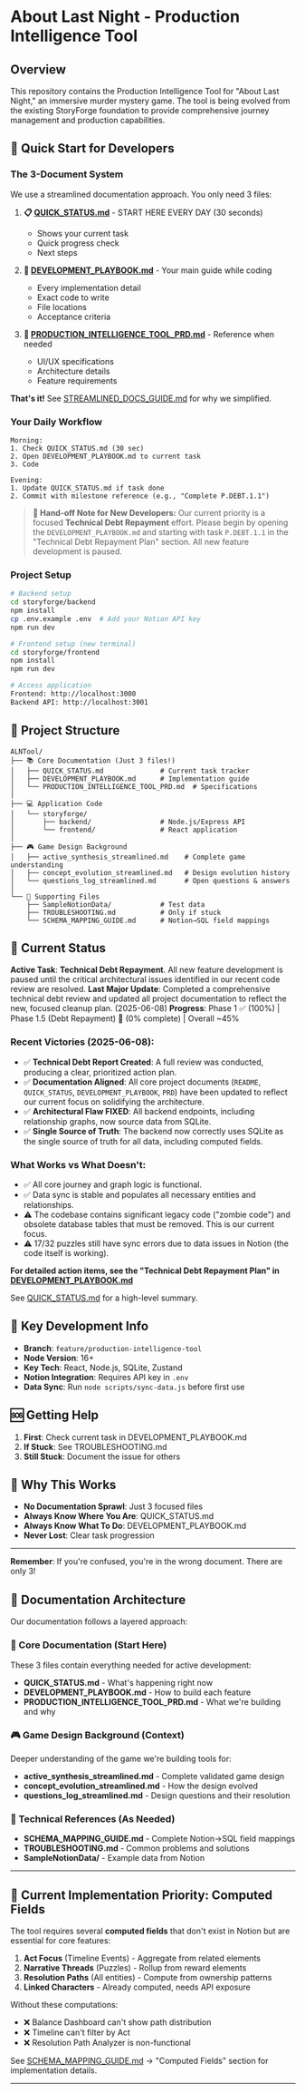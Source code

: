 # About Last Night - Production Intelligence Tool

## Overview

This repository contains the Production Intelligence Tool for "About Last Night," an immersive murder mystery game. The tool is being evolved from the existing StoryForge foundation to provide comprehensive journey management and production capabilities.

## 🚀 Quick Start for Developers

### The 3-Document System

We use a streamlined documentation approach. You only need 3 files:

1. **📋 [QUICK_STATUS.md](./QUICK_STATUS.md)** - START HERE EVERY DAY (30 seconds)
   - Shows your current task
   - Quick progress check
   - Next steps

2. **📖 [DEVELOPMENT_PLAYBOOK.md](./DEVELOPMENT_PLAYBOOK.md)** - Your main guide while coding
   - Every implementation detail
   - Exact code to write
   - File locations
   - Acceptance criteria

3. **📄 [PRODUCTION_INTELLIGENCE_TOOL_PRD.md](./PRODUCTION_INTELLIGENCE_TOOL_PRD.md)** - Reference when needed
   - UI/UX specifications
   - Architecture details
   - Feature requirements

**That's it!** See [STREAMLINED_DOCS_GUIDE.md](./STREAMLINED_DOCS_GUIDE.md) for why we simplified.

### Your Daily Workflow

```
Morning:
1. Check QUICK_STATUS.md (30 sec)
2. Open DEVELOPMENT_PLAYBOOK.md to current task
3. Code

Evening:
1. Update QUICK_STATUS.md if task done
2. Commit with milestone reference (e.g., "Complete P.DEBT.1.1")
```
> **🚨 Hand-off Note for New Developers:** Our current priority is a focused **Technical Debt Repayment** effort. Please begin by opening the `DEVELOPMENT_PLAYBOOK.md` and starting with task `P.DEBT.1.1` in the "Technical Debt Repayment Plan" section. All new feature development is paused.

### Project Setup

```bash
# Backend setup
cd storyforge/backend
npm install
cp .env.example .env  # Add your Notion API key
npm run dev

# Frontend setup (new terminal)
cd storyforge/frontend
npm install
npm run dev

# Access application
Frontend: http://localhost:3000
Backend API: http://localhost:3001
```

## 📁 Project Structure

```
ALNTool/
├── 📚 Core Documentation (Just 3 files!)
│   ├── QUICK_STATUS.md              # Current task tracker
│   ├── DEVELOPMENT_PLAYBOOK.md      # Implementation guide  
│   └── PRODUCTION_INTELLIGENCE_TOOL_PRD.md  # Specifications
│
├── 💻 Application Code
│   └── storyforge/
│       ├── backend/                 # Node.js/Express API
│       └── frontend/                # React application
│
├── 🎮 Game Design Background
│   ├── active_synthesis_streamlined.md    # Complete game understanding
│   ├── concept_evolution_streamlined.md   # Design evolution history
│   └── questions_log_streamlined.md       # Open questions & answers
│
└── 📁 Supporting Files
    ├── SampleNotionData/            # Test data
    ├── TROUBLESHOOTING.md           # Only if stuck
    └── SCHEMA_MAPPING_GUIDE.md      # Notion→SQL field mappings
```

## 🎯 Current Status

**Active Task**: **Technical Debt Repayment**. All new feature development is paused until the critical architectural issues identified in our recent code review are resolved.
**Last Major Update**: Completed a comprehensive technical debt review and updated all project documentation to reflect the new, focused cleanup plan. (2025-06-08)
**Progress**: Phase 1 ✅ (100%) | Phase 1.5 (Debt Repayment) 🚧 (0% complete) | Overall ~45%

### Recent Victories (2025-06-08):
- ✅ **Technical Debt Report Created**: A full review was conducted, producing a clear, prioritized action plan.
- ✅ **Documentation Aligned**: All core project documents (`README`, `QUICK_STATUS`, `DEVELOPMENT_PLAYBOOK`, `PRD`) have been updated to reflect our current focus on solidifying the architecture.
- ✅ **Architectural Flaw FIXED**: All backend endpoints, including relationship graphs, now source data from SQLite.
- ✅ **Single Source of Truth**: The backend now correctly uses SQLite as the single source of truth for all data, including computed fields.

### What Works vs What Doesn't:
- ✅ All core journey and graph logic is functional.
- ✅ Data sync is stable and populates all necessary entities and relationships.
- ⚠️ The codebase contains significant legacy code ("zombie code") and obsolete database tables that must be removed. This is our current focus.
- ⚠️ 17/32 puzzles still have sync errors due to data issues in Notion (the code itself is working).

**For detailed action items, see the "Technical Debt Repayment Plan" in [DEVELOPMENT_PLAYBOOK.md](./DEVELOPMENT_PLAYBOOK.md)**

See [QUICK_STATUS.md](./QUICK_STATUS.md) for a high-level summary.

## 📝 Key Development Info

- **Branch**: `feature/production-intelligence-tool`
- **Node Version**: 16+
- **Key Tech**: React, Node.js, SQLite, Zustand
- **Notion Integration**: Requires API key in `.env`
- **Data Sync**: Run `node scripts/sync-data.js` before first use

## 🆘 Getting Help

1. **First**: Check current task in DEVELOPMENT_PLAYBOOK.md
2. **If Stuck**: See TROUBLESHOOTING.md
3. **Still Stuck**: Document the issue for others

## 🎉 Why This Works

- **No Documentation Sprawl**: Just 3 focused files
- **Always Know Where You Are**: QUICK_STATUS.md
- **Always Know What To Do**: DEVELOPMENT_PLAYBOOK.md  
- **Never Lost**: Clear task progression

---

**Remember**: If you're confused, you're in the wrong document. There are only 3!

## 📖 Documentation Architecture

Our documentation follows a layered approach:

### 🎯 Core Documentation (Start Here)
These 3 files contain everything needed for active development:
- **QUICK_STATUS.md** - What's happening right now
- **DEVELOPMENT_PLAYBOOK.md** - How to build each feature
- **PRODUCTION_INTELLIGENCE_TOOL_PRD.md** - What we're building and why

### 🎮 Game Design Background (Context)
Deeper understanding of the game we're building tools for:
- **active_synthesis_streamlined.md** - Complete validated game design
- **concept_evolution_streamlined.md** - How the design evolved
- **questions_log_streamlined.md** - Design questions and their resolution

### 🔧 Technical References (As Needed)
- **SCHEMA_MAPPING_GUIDE.md** - Complete Notion→SQL field mappings
- **TROUBLESHOOTING.md** - Common problems and solutions
- **SampleNotionData/** - Example data from Notion

---

## 🚨 Current Implementation Priority: Computed Fields

The tool requires several **computed fields** that don't exist in Notion but are essential for core features:

1. **Act Focus** (Timeline Events) - Aggregate from related elements
2. **Narrative Threads** (Puzzles) - Rollup from reward elements  
3. **Resolution Paths** (All entities) - Compute from ownership patterns
4. **Linked Characters** - Already computed, needs API exposure

Without these computations:
- ❌ Balance Dashboard can't show path distribution
- ❌ Timeline can't filter by Act
- ❌ Resolution Path Analyzer is non-functional

See [SCHEMA_MAPPING_GUIDE.md](./SCHEMA_MAPPING_GUIDE.md) → "Computed Fields" section for implementation details.

---
